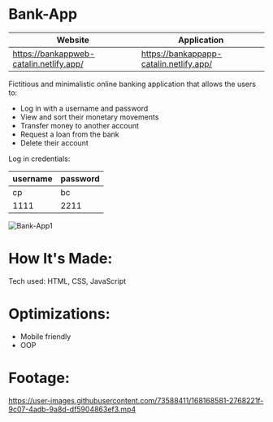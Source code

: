 # Bank-App

| Website | Application |
|---|---|
| https://bankappweb-catalin.netlify.app/ | https://bankappapp-catalin.netlify.app/ |

Fictitious and minimalistic online banking application that allows the users to:

- Log in with a username and password
- View and sort their monetary movements
- Transfer money to another account
- Request a loan from the bank
- Delete their account

Log in credentials:

| username | password |
|---|---|
| cp | bc |
| 1111 | 2211 |

![Bank-App1](https://user-images.githubusercontent.com/73588411/168165623-800b6a1b-c2c8-4438-9d86-c58048ad82c1.jpg)

# How It's Made:
Tech used: HTML, CSS, JavaScript

# Optimizations:

- Mobile friendly
- OOP


# Footage:

https://user-images.githubusercontent.com/73588411/168168581-2768221f-9c07-4adb-9a8d-df5904863ef3.mp4


